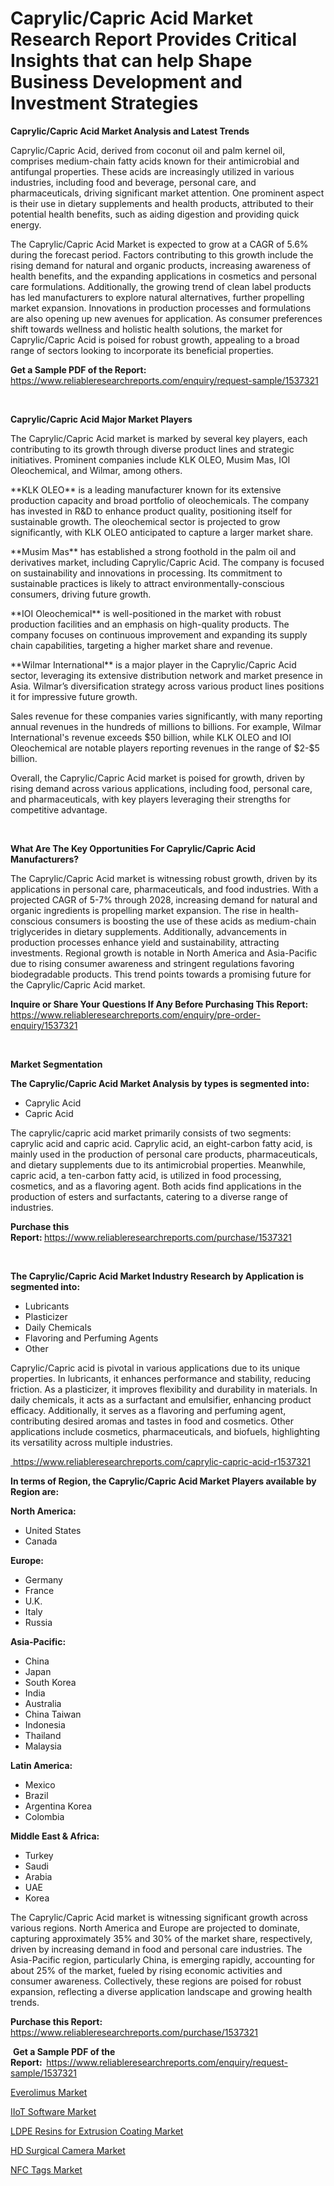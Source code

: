 <p><h1>Caprylic/Capric Acid Market Research Report Provides Critical Insights that can help Shape Business Development and Investment Strategies</h1></p><p><strong>Caprylic/Capric Acid Market Analysis and Latest Trends</strong></p>
<p><p>Caprylic/Capric Acid, derived from coconut oil and palm kernel oil, comprises medium-chain fatty acids known for their antimicrobial and antifungal properties. These acids are increasingly utilized in various industries, including food and beverage, personal care, and pharmaceuticals, driving significant market attention. One prominent aspect is their use in dietary supplements and health products, attributed to their potential health benefits, such as aiding digestion and providing quick energy.</p><p>The Caprylic/Capric Acid Market is expected to grow at a CAGR of 5.6% during the forecast period. Factors contributing to this growth include the rising demand for natural and organic products, increasing awareness of health benefits, and the expanding applications in cosmetics and personal care formulations. Additionally, the growing trend of clean label products has led manufacturers to explore natural alternatives, further propelling market expansion. Innovations in production processes and formulations are also opening up new avenues for application. As consumer preferences shift towards wellness and holistic health solutions, the market for Caprylic/Capric Acid is poised for robust growth, appealing to a broad range of sectors looking to incorporate its beneficial properties.</p></p>
<p><strong>Get a Sample PDF of the Report:&nbsp;</strong> <a href="https://www.reliableresearchreports.com/enquiry/request-sample/1537321?utm_campaign=7&utm_medium=2&utm_source=Github&utm_content=ia&utm_term=18112024&utm_id=capryliccapric-acid">https://www.reliableresearchreports.com/enquiry/request-sample/1537321</a></p>
<p>&nbsp;</p>
<p><strong>Caprylic/Capric Acid Major Market Players</strong></p>
<p><p>The Caprylic/Capric Acid market is marked by several key players, each contributing to its growth through diverse product lines and strategic initiatives. Prominent companies include KLK OLEO, Musim Mas, IOI Oleochemical, and Wilmar, among others.</p><p>**KLK OLEO** is a leading manufacturer known for its extensive production capacity and broad portfolio of oleochemicals. The company has invested in R&D to enhance product quality, positioning itself for sustainable growth. The oleochemical sector is projected to grow significantly, with KLK OLEO anticipated to capture a larger market share.</p><p>**Musim Mas** has established a strong foothold in the palm oil and derivatives market, including Caprylic/Capric Acid. The company is focused on sustainability and innovations in processing. Its commitment to sustainable practices is likely to attract environmentally-conscious consumers, driving future growth.</p><p>**IOI Oleochemical** is well-positioned in the market with robust production facilities and an emphasis on high-quality products. The company focuses on continuous improvement and expanding its supply chain capabilities, targeting a higher market share and revenue.</p><p>**Wilmar International** is a major player in the Caprylic/Capric Acid sector, leveraging its extensive distribution network and market presence in Asia. Wilmar’s diversification strategy across various product lines positions it for impressive future growth.</p><p>Sales revenue for these companies varies significantly, with many reporting annual revenues in the hundreds of millions to billions. For example, Wilmar International's revenue exceeds $50 billion, while KLK OLEO and IOI Oleochemical are notable players reporting revenues in the range of $2-$5 billion.</p><p>Overall, the Caprylic/Capric Acid market is poised for growth, driven by rising demand across various applications, including food, personal care, and pharmaceuticals, with key players leveraging their strengths for competitive advantage.</p></p>
<p>&nbsp;</p>
<p><strong>What Are The Key Opportunities For Caprylic/Capric Acid Manufacturers?</strong></p>
<p><p>The Caprylic/Capric Acid market is witnessing robust growth, driven by its applications in personal care, pharmaceuticals, and food industries. With a projected CAGR of 5-7% through 2028, increasing demand for natural and organic ingredients is propelling market expansion. The rise in health-conscious consumers is boosting the use of these acids as medium-chain triglycerides in dietary supplements. Additionally, advancements in production processes enhance yield and sustainability, attracting investments. Regional growth is notable in North America and Asia-Pacific due to rising consumer awareness and stringent regulations favoring biodegradable products. This trend points towards a promising future for the Caprylic/Capric Acid market.</p></p>
<p><strong>Inquire or Share Your Questions If Any Before Purchasing This Report:</strong> <a href="https://www.reliableresearchreports.com/enquiry/pre-order-enquiry/1537321?utm_campaign=7&utm_medium=2&utm_source=Github&utm_content=ia&utm_term=18112024&utm_id=capryliccapric-acid">https://www.reliableresearchreports.com/enquiry/pre-order-enquiry/1537321</a></p>
<p>&nbsp;</p>
<p><strong>Market Segmentation</strong></p>
<p><strong>The Caprylic/Capric Acid Market Analysis by types is segmented into:</strong></p>
<p><ul><li>Caprylic Acid</li><li>Capric Acid</li></ul></p>
<p><p>The caprylic/capric acid market primarily consists of two segments: caprylic acid and capric acid. Caprylic acid, an eight-carbon fatty acid, is mainly used in the production of personal care products, pharmaceuticals, and dietary supplements due to its antimicrobial properties. Meanwhile, capric acid, a ten-carbon fatty acid, is utilized in food processing, cosmetics, and as a flavoring agent. Both acids find applications in the production of esters and surfactants, catering to a diverse range of industries.</p></p>
<p><strong>Purchase this Report:&nbsp;</strong><a href="https://www.reliableresearchreports.com/purchase/1537321?utm_campaign=7&utm_medium=2&utm_source=Github&utm_content=ia&utm_term=18112024&utm_id=capryliccapric-acid">https://www.reliableresearchreports.com/purchase/1537321</a></p>
<p>&nbsp;</p>
<p><strong>The Caprylic/Capric Acid Market Industry Research by Application is segmented into:</strong></p>
<p><ul><li>Lubricants</li><li>Plasticizer</li><li>Daily Chemicals</li><li>Flavoring and Perfuming Agents</li><li>Other</li></ul></p>
<p><p>Caprylic/Capric acid is pivotal in various applications due to its unique properties. In lubricants, it enhances performance and stability, reducing friction. As a plasticizer, it improves flexibility and durability in materials. In daily chemicals, it acts as a surfactant and emulsifier, enhancing product efficacy. Additionally, it serves as a flavoring and perfuming agent, contributing desired aromas and tastes in food and cosmetics. Other applications include cosmetics, pharmaceuticals, and biofuels, highlighting its versatility across multiple industries.</p></p>
<p><a href="https://www.reliableresearchreports.com/caprylic-capric-acid-r1537321?utm_campaign=7&utm_medium=2&utm_source=Github&utm_content=ia&utm_term=18112024&utm_id=capryliccapric-acid">&nbsp;https://www.reliableresearchreports.com/caprylic-capric-acid-r1537321</a></p>
<p><strong>In terms of Region, the Caprylic/Capric Acid Market Players available by Region are:</strong></p>
<p>
    <p> <strong> North America: </strong>
        <ul>
            <li>United States</li>
            <li>Canada</li>
        </ul>
        </p> 
    <p> <strong> Europe: </strong>
        <ul>
            <li>Germany</li>
            <li>France</li>
            <li>U.K.</li>
            <li>Italy</li>
            <li>Russia</li>
        </ul>
        </p> 
    <p> <strong> Asia-Pacific: </strong>
        <ul>
            <li>China</li>
            <li>Japan</li>
            <li>South Korea</li>
            <li>India</li>
            <li>Australia</li>
            <li>China Taiwan</li>
            <li>Indonesia</li>
            <li>Thailand</li>
            <li>Malaysia</li>
        </ul>
        </p> 
    <p> <strong> Latin America: </strong>
        <ul>
            <li>Mexico</li>
            <li>Brazil</li>
            <li>Argentina Korea</li>
            <li>Colombia</li>
        </ul>
        </p> 
    <p> <strong> Middle East & Africa: </strong>
        <ul>
            <li>Turkey</li>
            <li>Saudi</li>
            <li>Arabia</li>
            <li>UAE</li>
            <li>Korea</li>
        </ul>
    </p>
    </p>
<p><p>The Caprylic/Capric Acid market is witnessing significant growth across various regions. North America and Europe are projected to dominate, capturing approximately 35% and 30% of the market share, respectively, driven by increasing demand in food and personal care industries. The Asia-Pacific region, particularly China, is emerging rapidly, accounting for about 25% of the market, fueled by rising economic activities and consumer awareness. Collectively, these regions are poised for robust expansion, reflecting a diverse application landscape and growing health trends.</p></p>
<p><strong>Purchase this Report: </strong><a href="https://www.reliableresearchreports.com/purchase/1537321?utm_campaign=7&utm_medium=2&utm_source=Github&utm_content=ia&utm_term=18112024&utm_id=capryliccapric-acid">https://www.reliableresearchreports.com/purchase/1537321</a></p>
<p>&nbsp;<strong>Get a Sample PDF of the Report:&nbsp;&nbsp;</strong><a href="https://www.reliableresearchreports.com/enquiry/request-sample/1537321?utm_campaign=7&utm_medium=2&utm_source=Github&utm_content=ia&utm_term=18112024&utm_id=capryliccapric-acid">https://www.reliableresearchreports.com/enquiry/request-sample/1537321</a></p>
<p><strong></strong></p>
<p><p><a href="https://www.linkedin.com/pulse/evaluating-everolimus-market-trends-growth-opportunities-region-aub1e?utm_campaign=7&utm_medium=2&utm_source=Github&utm_content=ia&utm_term=18112024&utm_id=capryliccapric-acid">Everolimus Market</a></p><p><a href="https://issuu.com/reportprime-2/docs/iiot-software-market-size-2030.pptx_a2b09f7877b6b8?utm_campaign=7&utm_medium=2&utm_source=Github&utm_content=ia&utm_term=18112024&utm_id=capryliccapric-acid">IIoT Software Market</a></p><p><a href="https://github.com/angelajermaine/Market-Research-Report-List-5/blob/main/ldpe-resins-for-extrusion-coating-market.md?utm_campaign=7&utm_medium=2&utm_source=Github&utm_content=ia&utm_term=18112024&utm_id=capryliccapric-acid">LDPE Resins for Extrusion Coating Market</a></p><p><a href="https://www.linkedin.com/pulse/hd-surgical-camera-market-size-share-trends-analysis-report-gnzuf?utm_campaign=7&utm_medium=2&utm_source=Github&utm_content=ia&utm_term=18112024&utm_id=capryliccapric-acid">HD Surgical Camera Market</a></p><p><a href="https://issuu.com/reportprime-2/docs/nfc-tags-market-size-2030.pptx_8b117de9a25a03?utm_campaign=7&utm_medium=2&utm_source=Github&utm_content=ia&utm_term=18112024&utm_id=capryliccapric-acid">NFC Tags Market</a></p></p>